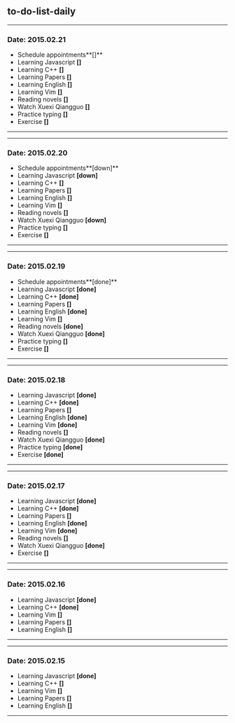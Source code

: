 ## to-do-list-daily


***
### Date: 2015.02.21
- Schedule appointments**[]**
- Learning Javascript  **[]**
- Learning C++         **[]**
- Learning Papers      **[]**
- Learning English     **[]**
- Learning Vim         **[]**
- Reading novels       **[]**
- Watch Xuexi Qiangguo **[]**
- Practice typing      **[]**
- Exercise             **[]**
***


***
### Date: 2015.02.20
- Schedule appointments**[down]**
- Learning Javascript  **[down]**
- Learning C++         **[]**
- Learning Papers      **[]**
- Learning English     **[]**
- Learning Vim         **[]**
- Reading novels       **[]**
- Watch Xuexi Qiangguo **[down]**
- Practice typing      **[]**
- Exercise             **[]**
***


***
### Date: 2015.02.19
- Schedule appointments**[done]**
- Learning Javascript  **[done]**
- Learning C++         **[done]**
- Learning Papers      **[]**
- Learning English     **[done]**
- Learning Vim         **[]**
- Reading novels       **[done]**
- Watch Xuexi Qiangguo **[done]**
- Practice typing      **[]**
- Exercise             **[]**
***


***
### Date: 2015.02.18
- Learning Javascript  **[done]**
- Learning C++         **[done]**
- Learning Papers      **[]**
- Learning English     **[done]**
- Learning Vim         **[done]**
- Reading novels       **[]**
- Watch Xuexi Qiangguo **[done]**
- Practice typing      **[done]**
- Exercise             **[done]**
***


***
### Date: 2015.02.17
- Learning Javascript  **[done]**
- Learning C++         **[done]**
- Learning Papers      **[]**
- Learning English     **[done]**
- Learning Vim         **[done]**
- Reading novels       **[]**
- Watch Xuexi Qiangguo **[done]**
- Exercise             **[]**
***

***
### Date: 2015.02.16
- Learning Javascript  **[done]**
- Learning C++         **[done]**
- Learning Vim         **[]**
- Learning Papers      **[]**
- Learning English     **[]**
***

***
### Date: 2015.02.15
- Learning Javascript  **[done]**
- Learning C++         **[]**
- Learning Vim         **[]**
- Learning Papers      **[]**
- Learning English     **[]**
***
